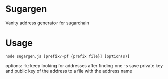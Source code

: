 # Sugargen
Vanity address generator for sugarchain
# Usage
```
node sugargen.js [prefix/-pf {prefix file}] [option(s)]
```
options: 
-k: keep looking for addresses after finding one
-s save private key and public key of the address to a file with the address name
